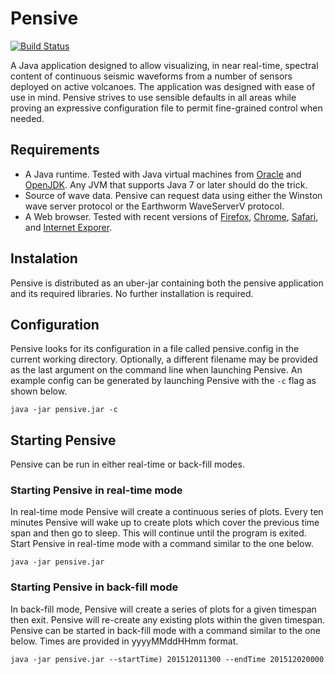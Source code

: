 # Pensive

[![Build Status](https://travis-ci.org/usgs/pensive.png)](https://travis-ci.org/usgs/pensive)

A Java application designed to allow visualizing, in near real-time, spectral content of continuous seismic waveforms from a number of sensors deployed on active volcanoes. The application was designed with ease of use in mind. Pensive strives to use sensible defaults in all areas while proving an expressive configuration file to permit fine-grained control when needed.

## Requirements
  * A Java runtime. Tested with Java virtual machines from [Oracle](https://www.java.com/en/) and [OpenJDK](http://openjdk.java.net/). Any JVM that supports Java 7 or later should do the trick.
  * Source of wave data. Pensive can request data using either the Winston wave server protocol or the Earthworm WaveServerV protocol.
  * A Web browser. Tested with recent versions of [Firefox](https://www.mozilla.org/firefox/), [Chrome](https://www.google.com/chrome/index.html), [Safari](https://www.apple.com/safari/), and [Internet Exporer](https://windows.microsoft.com/ie).
  
## Instalation
Pensive is distributed as an uber-jar containing both the pensive application and its required libraries. No further installation is required.

## Configuration
Pensive looks for its configuration in a file called pensive.config in the current working directory. Optionally, a different filename may be provided as the last argument on the command line when launching Pensive. An example config can be generated by launching Pensive with the `-c` flag as shown below. 

    java -jar pensive.jar -c

## Starting Pensive
Pensive can be run in either real-time or back-fill modes. 

### Starting Pensive in real-time mode
In real-time mode Pensive will create a continuous series of plots. Every ten minutes Pensive will wake up to create plots which cover the previous time span and then go to sleep. This will continue until the program is exited. Start Pensive in real-time mode with a command similar to the one below.

    java -jar pensive.jar
    
### Starting Pensive in back-fill mode
In back-fill mode, Pensive will create a series of plots for a given timespan then exit. Pensive will re-create any existing plots within the given timespan. Pensive can be started in back-fill mode with a command similar to the one below. Times are provided in yyyyMMddHHmm format.

    java -jar pensive.jar --startTime) 201512011300 --endTime 201512020000
